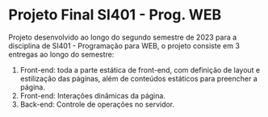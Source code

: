 # Projeto Final SI401 - Prog. WEB

Projeto desenvolvido ao longo do segundo semestre de 2023 para a disciplina de SI401 - Programação para WEB,
o projeto consiste em 3 entregas ao longo do semestre:

1. Front-end: toda a parte estática de front-end, com definição de layout e estilização das páginas, além de
conteúdos estáticos para preencher a página.
2. Front-end: Interações dinâmicas da página.
3. Back-end: Controle de operações no servidor.

